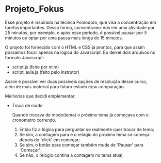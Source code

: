 # Projeto_Fokus

Esse projeto é inspirado na técnica Pomodoro, que visa a concentração em tarefas importantes. Dessa forma, concentramo-nos em uma atividade por 25 minutos, por exemplo, e após esse período, é possível pausar por 5 minutos ou optar por uma pausa mais longa de 15 minutos.

O projeto foi fornecido com o HTML e CSS já prontos, para que assim possamos focar apenas na lógica do Javascript. Eu deixei dois arquivos no formato Javascript:
- script.js (feito por mim)
- script_aula.js (feito pelo instrutor)

Assim é possível ver duas possíveis opções de resolução desse curso, além de mais material para futuro estudo e/ou comparação.

Melhorias que decidi emplementar:
 * Troca de modo
   
   Quando trocava de modo(tema) o próximo tema já começava com o cronometro correndo.
   1. Então fiz a lógica para perguntar se realmente quer trocar de tema;
   2. Se sim, a contagem para e o relógio do proximo tema só começa depois do 'click' em começar;
   3. Se sim, o botão para começar também muda de 'Pausar' para 'Começar';
   4. Se não, o relógio contina a contagem no tema atual;
